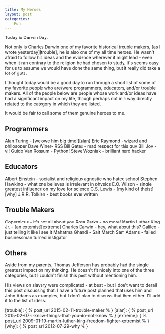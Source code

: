 ```yaml
---
title: My Heroes
layout: post
categories:
    Fun
---
```

Today is Darwin Day.

Not only is Charles Darwin one of my favorite historical trouble makers, [as I wrote yesterday][trouble], he is also one of my all time heroes. He wasn't afraid to follow his ideas and the evidence wherever it might lead - even when it ran contrary to the religion he had chosen to study. It's seems easy for us to assume we would have done the same thing, but it really did take a lot of guts.

I thought today would be a good day to run through a short list of some of my favorite people who are/were programmers, educators, and/or trouble makers. All of the people below are people whose work and/or ideas have had a significant impact on my life, though perhaps not in a way directly related to the category in which they are listed.

It would be fair to call some of them genuine heroes to me. 

## Programmers
Alan Turing - [we owe him big time!][alan]
Eric Raymond - wizard and philosoper
Dave Winer- RSS
Bill Gates - mad respect for this guy
Bill Joy - vi!
Guido Van Rossum - Python!
Steve Wozniak - brilliant nerd hacker

## Educators

Albert Einstein - socialist and religious agnostic who hated school
Stephen Hawking - what one believes is irrelevant in physics
E.O. Wilson - single greatest influence on my love for science
C.S. Lewis - [my kind of theist][why]
J.R.R. Tolkien - best books ever written

## Trouble Makers

Copernicus - it's not all about you
Rosa Parks - no more!
Martin Luther King Jr. - [an extemist][extreme]
Charles Darwin - hey, what about this?
Galileo - just telling it like I see it
Mahatma Ghandi - Salt March
Sam Adams - failed businessman turned instigator

## Others

Aside from my parents, Thomas Jefferson has probably had the single greatest impact on my thinking. He doesn't fit nicely into one of the three categories, but I couldn't finish this post without mentioning him.

His views on slavery were complicated - at best - but I don't want to derail this post discussing that. I have a future post planned that uses him and John Adams as examples, but I don't plan to discuss that then either. I'll add it to the list of ideas.


[trouble]: { % post_url 2015-02-11-trouble-maker % }
[alan]: { % post_url 2015-02-07-i-know-things-that-you-do-not-know % }
[extreme]: { % post_url 2009-01-19-martin-luther-king-freedom-fighter-extremist % }
[why]: { % post_url 2012-07-29-why % }
